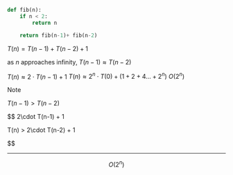 ```python
def fib(n):
	if n < 2:
		return n

	return fib(n-1)+ fib(n-2)
```

$T(n) = T(n-1) + T(n-2) + 1$

as $n$ approaches infinity, $T(n-1) \approx T(n-2)$

$T(n) \approx 2\cdot T(n-1) + 1$
$T(n) \approx 2^n\cdot T(0) + (1+2+4\dots+2^n)$
$O(2^n)$

Note

$T(n-1) >T(n-2)$

$$
2\cdot T(n-1) + 1
>
T(n) >
2\cdot T(n-2) + 1

$$


---

$$
O(2^n)
$$